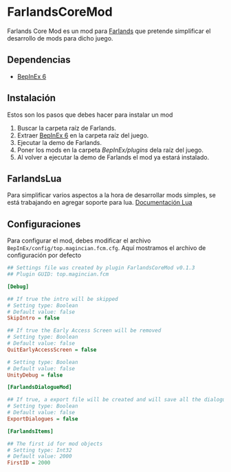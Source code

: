 # FarlandsCoreMod
Farlands Core Mod es un mod para [Farlands](https://store.steampowered.com/app/2252680/Farlands) que pretende simplificar el desarrollo de mods para dicho juego.

## Dependencias
* [BepInEx 6]([https://github.com/BepInEx/BepInEx](https://github.com/BepInEx/BepInEx/releases/download/v6.0.0-pre.1/BepInEx_UnityMono_x64_6.0.0-pre.1.zip))

## Instalación
Estos son los pasos que debes hacer para instalar un mod
1. Buscar la carpeta raíz de Farlands.
2. Extraer [BepInEx 6](https://github.com/BepInEx/BepInEx) en la carpeta raíz del juego.
3. Ejecutar la demo de Farlands.
4. Poner los mods en la carpeta *BepInEx/plugins* dela raíz del juego.
5. Al volver a ejecutar la demo de Farlands el mod ya estará instalado.
   
## FarlandsLua
Para simplificar varios aspectos a la hora de desarrollar mods simples, se está trabajando en agregar soporte para lua.
[Documentación Lua](./Docs/Lua.md)

## Configuraciones
Para configurar el mod, debes modificar el archivo `BepInEx/config/top.magincian.fcm.cfg`.
Aquí mostramos el archivo de configuración por defecto
```ini
## Settings file was created by plugin FarlandsCoreMod v0.1.3
## Plugin GUID: top.magincian.fcm

[Debug]

## If true the intro will be skipped
# Setting type: Boolean
# Default value: false
SkipIntro = false

## If true the Early Access Screen will be removed
# Setting type: Boolean
# Default value: false
QuitEarlyAccessScreen = false

# Setting type: Boolean
# Default value: false
UnityDebug = false

[FarlandsDialogueMod]

## If true, a export file will be created and will save all the dialogues
# Setting type: Boolean
# Default value: false
ExportDialogues = false

[FarlandsItems]

## The first id for mod objects
# Setting type: Int32
# Default value: 2000
FirstID = 2000

```
